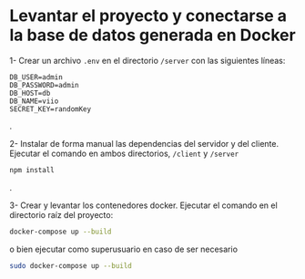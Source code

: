 # Levantar el proyecto y conectarse a la base de datos generada en Docker

1-
Crear un archivo `.env` en el directorio `/server` con las siguientes líneas:
```env
DB_USER=admin
DB_PASSWORD=admin
DB_HOST=db
DB_NAME=viio
SECRET_KEY=randomKey
```
.

2-
Instalar de forma manual las dependencias del servidor y del cliente. Ejecutar el comando en ambos directorios, `/client` y `/server`
```bash
npm install
```
.

3-
Crear y levantar los contenedores docker. Ejecutar el comando en el directorio raíz del proyecto:
```bash
docker-compose up --build
```
o bien ejecutar como superusuario en caso de ser necesario
```bash
sudo docker-compose up --build
```
